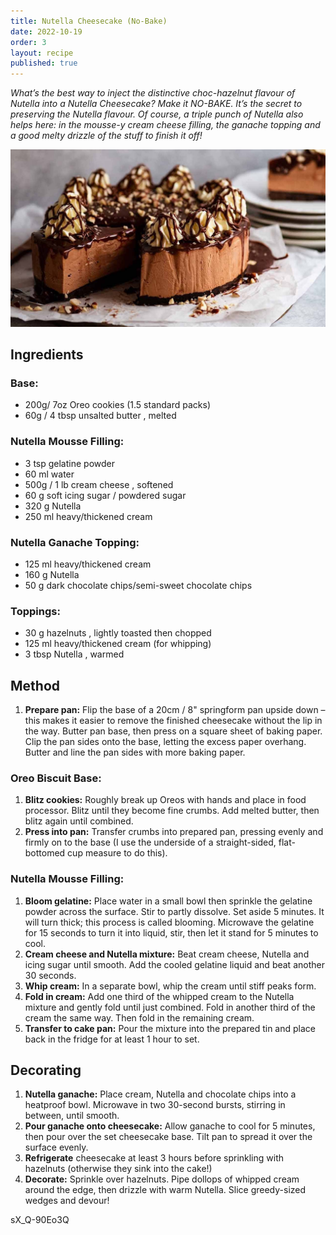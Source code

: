 ```yaml
---
title: Nutella Cheesecake (No-Bake)
date: 2022-10-19
order: 3
layout: recipe
published: true
---
```

*What’s the best way to inject the distinctive choc-hazelnut flavour of Nutella into a Nutella Cheesecake? Make it NO-BAKE. It’s the secret to preserving the Nutella flavour. Of course, a triple punch of Nutella also helps here: in the mousse-y cream cheese filling, the ganache topping and a good melty drizzle of the stuff to finish it off!*

![](../uploads/nutella-cheesecake.jpg)

## I﻿ngredients

### Base:

* 200g/ 7oz Oreo cookies (1.5 standard packs)
* 60g / 4 tbsp unsalted butter , melted

### Nutella Mousse Filling:

* 3 tsp gelatine powder 
* 60 ml water
* 500g / 1 lb cream cheese , softened
* 60 g soft icing sugar / powdered sugar
* 320 g Nutella 
* 250 ml heavy/thickened cream

### Nutella Ganache Topping:

* 125 ml heavy/thickened cream
* 160 g Nutella
* 50 g dark chocolate chips/semi-sweet chocolate chips

### Toppings:

* 30 g hazelnuts , lightly toasted then chopped
* 125 ml heavy/thickened cream (for whipping)
* 3 tbsp Nutella , warmed

## M﻿ethod

1. **Prepare pan:** Flip the base of a 20cm / 8" springform pan upside down – this makes it easier to remove the finished cheesecake without the lip in the way. Butter pan base, then press on a square sheet of baking paper. Clip the pan sides onto the base, letting the excess paper overhang. Butter and line the pan sides with more baking paper.

### Oreo Biscuit Base:

1. **Blitz cookies:** Roughly break up Oreos with hands and place in food processor. Blitz until they become fine crumbs. Add melted butter, then blitz again until combined.
2. **Press into pan:** Transfer crumbs into prepared pan, pressing evenly and firmly on to the base (I use the underside of a straight-sided, flat-bottomed cup measure to do this).

### Nutella Mousse Filling:

1. **Bloom gelatine:** Place water in a small bowl then sprinkle the gelatine powder across the surface. Stir to partly dissolve. Set aside 5 minutes. It will turn thick; this process is called blooming. Microwave the gelatine for 15 seconds to turn it into liquid, stir, then let it stand for 5 minutes to cool.
2. **Cream cheese and Nutella mixture:** Beat cream cheese, Nutella and icing sugar until smooth. Add the cooled gelatine liquid and beat another 30 seconds.
3. **Whip cream:** In a separate bowl, whip the cream until stiff peaks form.
4. **Fold in cream:** Add one third of the whipped cream to the Nutella mixture and gently fold until just combined. Fold in another third of the cream the same way. Then fold in the remaining cream.
5. **Transfer to cake pan:** Pour the mixture into the prepared tin and place back in the fridge for at least 1 hour to set.

## Decorating

1. **Nutella ganache:** Place cream, Nutella and chocolate chips into a heatproof bowl. Microwave in two 30-second bursts, stirring in between, until smooth.
2. **Pour ganache onto cheesecake:** Allow ganache to cool for 5 minutes, then pour over the set cheesecake base. Tilt pan to spread it over the surface evenly.
3. **Refrigerate** cheesecake at least 3 hours before sprinkling with hazelnuts (otherwise they sink into the cake!)
4. **Decorate:** Sprinkle over hazelnuts. Pipe dollops of whipped cream around the edge, then drizzle with warm Nutella. Slice greedy-sized wedges and devour!





sX_Q-90Eo3Q